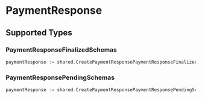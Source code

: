 # PaymentResponse


## Supported Types

### PaymentResponseFinalizedSchemas

```go
paymentResponse := shared.CreatePaymentResponsePaymentResponseFinalizedSchemas(shared.PaymentResponseFinalizedSchemas{/* values here */})
```

### PaymentResponsePendingSchemas

```go
paymentResponse := shared.CreatePaymentResponsePaymentResponsePendingSchemas(shared.PaymentResponsePendingSchemas{/* values here */})
```

